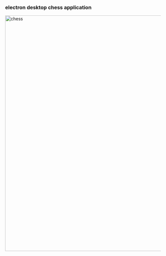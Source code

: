 ### electron desktop chess application
<img width="760" alt="chess" src="https://user-images.githubusercontent.com/48236363/106580382-32aa2800-6585-11eb-80a7-db21a0b3c44a.PNG">